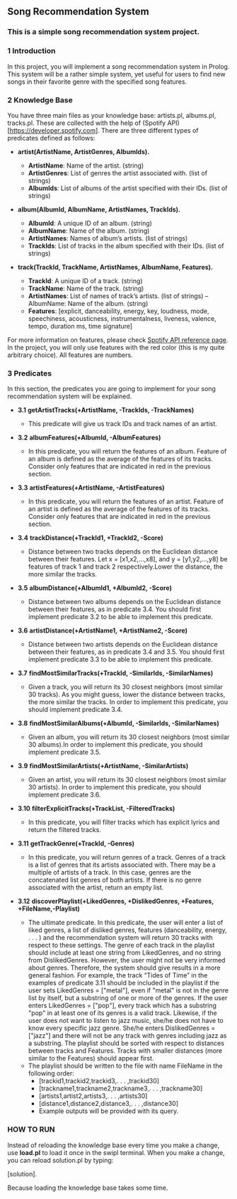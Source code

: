 ## Song Recommendation System

### This is a simple song recommendation system project.

### 1 Introduction

In this project, you will implement a song recommendation system in Prolog. This system will be a rather simple system, yet useful for users to find new songs in their favorite genre with the specified song features.

### 2 Knowledge Base

You have three main files as your knowledge base: artists.pl, albums.pl, tracks.pl. These are collected with the help of (Spotify API)[https://developer.spotify.com]. There are three different types of predicates defined as follows:
  * **artist(ArtistName, ArtistGenres, AlbumIds).**
    * **ArtistName**: Name of the artist. (string)
    * **ArtistGenres**: List of genres the artist associated with. (list of strings)
    * **AlbumIds**: List of albums of the artist specified with their IDs. (list of strings)
    
  * **album(AlbumId, AlbumName, ArtistNames, TrackIds).**
    * **AlbumId**: A unique ID of an album. (string)
    * **AlbumName**: Name of the album. (string)
    * **ArtistNames**: Names of album’s artists. (list of strings)
    * **TrackIds**: List of tracks in the album specified with their IDs. (list of strings)
   
  * **track(TrackId, TrackName, ArtistNames, AlbumName, Features).**
    * **TrackId**: A unique ID of a track. (string)
    * **TrackName**: Name of the track. (string)
    * **ArtistNames**: List of names of track’s artists. (list of strings) – AlbumName: Name of the album. (string)
    * **Features**: [explicit, danceability, energy, key, loudness, mode, speechiness, acousticness, instrumentalness, liveness, valence, tempo, duration ms, time signature]
    
  
For more information on features, please check [Spotify API reference page](https://developer.spotify.com/documentation/web-api/reference/tracks/get-audio-features/). In the project, you will only use features with the red color (this is my quite arbitrary choice). All features are numbers.

### 3 Predicates
In this section, the predicates you are going to implement for your song recommendation system will be explained.
  * **3.1** **getArtistTracks(+ArtistName, -TrackIds, -TrackNames)**
    * This predicate will give us track IDs and track names of an artist.
    
  * **3.2** **albumFeatures(+AlbumId, -AlbumFeatures)**
    * In this predicate, you will return the features of an album. Feature of an album is defined as the average of the features of its tracks. Consider only features that are indicated in red in the previous section.

  * **3.3** **artistFeatures(+ArtistName, -ArtistFeatures)**
    * In this predicate, you will return the features of an artist. Feature of an artist is defined as the average of the features of its tracks. Consider only features that are indicated in red in the previous section.
    
  * **3.4** **trackDistance(+TrackId1, +TrackId2, -Score)**
    * Distance between two tracks depends on the Euclidean distance between their features. Let x = [x1,x2,...,x8], and y = [y1,y2,...,y8] be features of track 1 and track 2 respectively.Lower the distance, the more similar the tracks.
    
  * **3.5** **albumDistance(+AlbumId1, +AlbumId2, -Score)**
    * Distance between two albums depends on the Euclidean distance between their features, as in predicate 3.4. You should first implement predicate 3.2 to be able to implement this predicate.
    
  * **3.6**  **artistDistance(+ArtistName1, +ArtistName2, -Score)**
    * Distance between two artists depends on the Euclidean distance between their features, as in predicate 3.4 and 3.5. You should first implement predicate 3.3 to be able to implement this predicate.
    
  * **3.7** **findMostSimilarTracks(+TrackId, -SimilarIds, -SimilarNames)**
     * Given a track, you will return its 30 closest neighbors (most similar 30 tracks). As you might guess, lower the distance between tracks, the more similar the tracks. In order to implement this predicate, you should implement predicate 3.4.
  
  * **3.8** **findMostSimilarAlbums(+AlbumId, -SimilarIds, -SimilarNames)**
    * Given an album, you will return its 30 closest neighbors (most similar 30 albums).In order to implement this predicate, you should implement predicate 3.5.
  
  * **3.9**  **findMostSimilarArtists(+ArtistName, -SimilarArtists)**
    * Given an artist, you will return its 30 closest neighbors (most similar 30 artists). In order to implement this predicate, you should implement predicate 3.6.

  * **3.10** **filterExplicitTracks(+TrackList, -FilteredTracks)**
    * In this predicate, you will filter tracks which has explicit lyrics and return the filtered tracks.
    
  * **3.11** **getTrackGenre(+TrackId, -Genres)**
    * In this predicate, you will return genres of a track. Genres of a track is a list of genres that its artists associated with. There may be a multiple of artists of a track. In this case, genres are the concatenated list genres of both artists. If there is no genre associated with the artist, return an empty list.
  
  * **3.12** **discoverPlaylist(+LikedGenres, +DislikedGenres, +Features, +FileName,-Playlist)**

    * The ultimate predicate. In this predicate, the user will enter a list of liked genres, a list of disliked genres, features (danceability, energy, . . . ) and the recommendation system will return 30 tracks with respect to these settings. The genre of each track in the playlist should include at least one string from LikedGenres, and no string from DislikedGenres. However, the user might not be very informed about genres. Therefore, the system should give results in a more general fashion. For example, the track “Tides of Time” in the examples of predicate 3.11 should be included in the playlist if the user sets LikedGenres = ["metal"], even if "metal" is not in the genre list by itself, but a substring of one or more of the genres. If the user enters LikedGenres = ["pop"], every track which has a substring "pop" in at least one of its genres is a valid track. Likewise, if the user does not want to listen to jazz music, she/he does not have to know every specific jazz genre. She/he enters DislikedGenres = ["jazz"] and there will not be any track with genres including jazz as a substring.
The playlist should be sorted with respect to distances between tracks and Features. Tracks with smaller distances (more similar to the Features) should appear first.
    * The playlist should be written to the file with name FileName in the following order:
      * [trackid1,trackid2,trackid3,. . . ,trackid30] 
      * [trackname1,trackname2,trackname3,. . . ,trackname30] 
      * [artists1,artist2,artists3,. . . ,artists30] 
      * [distance1,distance2,distance3,. . . ,distance30]
      * Example outputs will be provided with its query.
      
      
### HOW TO RUN

  
Instead of reloading the knowledge base every time you make a change, use **load.pl** to load it once in the swipl terminal. When you make a change, you can reload solution.pl by typing:

[solution].

Because loading the knowledge base takes some time.

